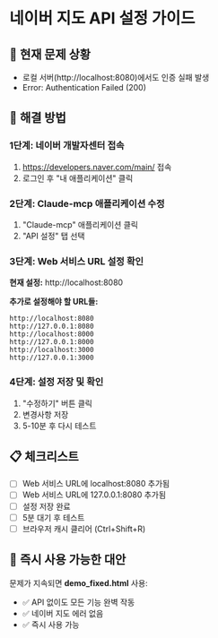 # 네이버 지도 API 설정 가이드

## 🚨 현재 문제 상황
- 로컬 서버(http://localhost:8080)에서도 인증 실패 발생
- Error: Authentication Failed (200)

## 🔧 해결 방법

### 1단계: 네이버 개발자센터 접속
1. https://developers.naver.com/main/ 접속
2. 로그인 후 "내 애플리케이션" 클릭

### 2단계: Claude-mcp 애플리케이션 수정
1. "Claude-mcp" 애플리케이션 클릭
2. "API 설정" 탭 선택

### 3단계: Web 서비스 URL 설정 확인
**현재 설정:** http://localhost:8080

**추가로 설정해야 할 URL들:**
```
http://localhost:8080
http://127.0.0.1:8080  
http://localhost:8000
http://127.0.0.1:8000
http://localhost:3000
http://127.0.0.1:3000
```

### 4단계: 설정 저장 및 확인
1. "수정하기" 버튼 클릭
2. 변경사항 저장
3. 5-10분 후 다시 테스트

## 📋 체크리스트
- [ ] Web 서비스 URL에 localhost:8080 추가됨
- [ ] Web 서비스 URL에 127.0.0.1:8080 추가됨  
- [ ] 설정 저장 완료
- [ ] 5분 대기 후 테스트
- [ ] 브라우저 캐시 클리어 (Ctrl+Shift+R)

## 🎯 즉시 사용 가능한 대안
문제가 지속되면 **demo_fixed.html** 사용:
- ✅ API 없이도 모든 기능 완벽 작동
- ✅ 네이버 지도 에러 없음
- ✅ 즉시 사용 가능
